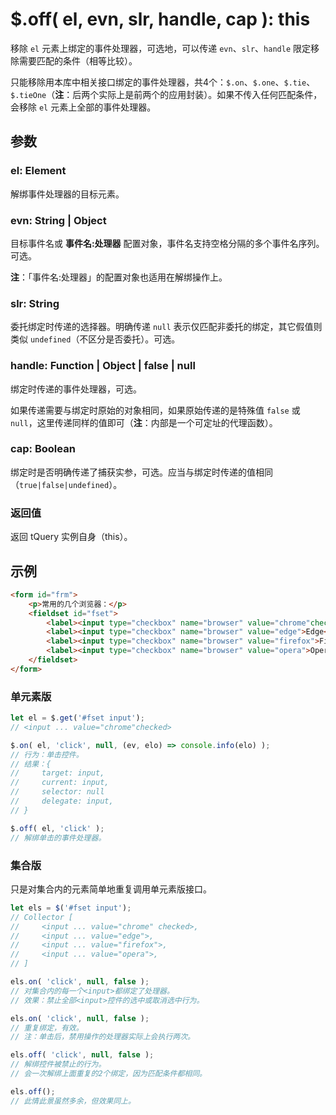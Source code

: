 # $.off( el, evn, slr, handle, cap ): this

移除 `el` 元素上绑定的事件处理器，可选地，可以传递 `evn`、`slr`、`handle` 限定移除需要匹配的条件（相等比较）。

只能移除用本库中相关接口绑定的事件处理器，共4个：`$.on`、`$.one`、`$.tie`、`$.tieOne`（**注**：后两个实际上是前两个的应用封装）。如果不传入任何匹配条件，会移除 `el` 元素上全部的事件处理器。


## 参数

### el: Element

解绑事件处理器的目标元素。


### evn: String | Object

目标事件名或 **事件名:处理器** 配置对象，事件名支持空格分隔的多个事件名序列。可选。

**注**：「事件名:处理器」的配置对象也适用在解绑操作上。


### slr: String

委托绑定时传递的选择器。明确传递 `null` 表示仅匹配非委托的绑定，其它假值则类似 `undefined`（不区分是否委托）。可选。


### handle: Function | Object | false | null

绑定时传递的事件处理器，可选。

如果传递需要与绑定时原始的对象相同，如果原始传递的是特殊值 `false` 或 `null`，这里传递同样的值即可（**注**：内部是一个可定址的代理函数）。


### cap: Boolean

绑定时是否明确传递了捕获实参，可选。应当与绑定时传递的值相同（`true|false|undefined`）。


### 返回值

返回 tQuery 实例自身（this）。


## 示例

```html
<form id="frm">
    <p>常用的几个浏览器：</p>
    <fieldset id="fset">
        <label><input type="checkbox" name="browser" value="chrome"checked>Chrome</label>
        <label><input type="checkbox" name="browser" value="edge">Edge</label>
        <label><input type="checkbox" name="browser" value="firefox">Firefox</label>
        <label><input type="checkbox" name="browser" value="opera">Opera</label>
    </fieldset>
</form>
```


### 单元素版

```js
let el = $.get('#fset input');
// <input ... value="chrome"checked>

$.on( el, 'click', null, (ev, elo) => console.info(elo) );
// 行为：单击控件。
// 结果：{
//     target: input,
//     current: input,
//     selector: null
//     delegate: input,
// }

$.off( el, 'click' );
// 解绑单击的事件处理器。
```


### 集合版

只是对集合内的元素简单地重复调用单元素版接口。

```js
let els = $('#fset input');
// Collector [
//     <input ... value="chrome" checked>,
//     <input ... value="edge">,
//     <input ... value="firefox">,
//     <input ... value="opera">,
// ]

els.on( 'click', null, false );
// 对集合内的每一个<input>都绑定了处理器。
// 效果：禁止全部<input>控件的选中或取消选中行为。

els.on( 'click', null, false );
// 重复绑定，有效。
// 注：单击后，禁用操作的处理器实际上会执行两次。

els.off( 'click', null, false );
// 解绑控件被禁止的行为。
// 会一次解绑上面重复的2个绑定，因为匹配条件都相同。

els.off();
// 此情此景虽然多余，但效果同上。
```
